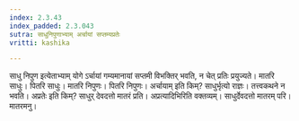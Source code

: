 ```yaml
---
index: 2.3.43
index_padded: 2.3.043
sutra: साधुनिपुणाभ्याम् अर्चायां सप्तम्यप्रतेः
vritti: kashika

---
```

साधु निपुण इत्येताभ्याम् योगे ऽर्चायां गम्यमानायां सप्तमी विभक्तिर् भवति, न चेत् प्रतिः प्रयुज्यते। मातरि साधुः। पितरि साधुः। मातरि निपुणः। पितरि निपुणः। अर्चायाम् इति किम्? साधुर्भृत्यो राज्ञः। तत्त्वकथने न भवति। अप्रतेः इति किम्? साधुर् देवदत्तो मातरं प्रति। अप्रत्यादिभिरिति वक्तव्यम्। साधुर्देवदत्तो मातरम् परि। मातरमनु।